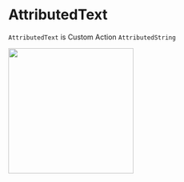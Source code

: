 # AttributedText

`AttributedText` is Custom Action `AttributedString`

<img width="250" src="https://user-images.githubusercontent.com/47569369/187081320-e41ac170-5842-462c-8c9e-b78c50780a0a.gif">
